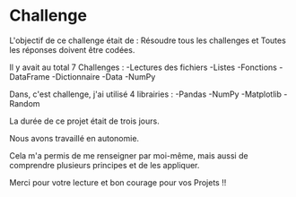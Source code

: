 # Challenge
L'objectif de ce challenge était de : Résoudre tous les challenges et Toutes les réponses doivent être codées.

Il y avait au total 7 Challenges :
-Lectures des fichiers
-Listes
-Fonctions
-DataFrame
-Dictionnaire
-Data
-NumPy

Dans, c'est challenge, j'ai utilisé 4 librairies :
-Pandas
-NumPy
-Matplotlib
-Random

La durée de ce projet était de trois jours.

Nous avons travaillé en autonomie.

Cela m'a permis de me renseigner par moi-même, mais aussi de comprendre plusieurs principes et de les appliquer.

Merci pour votre lecture et bon courage pour vos Projets !!
